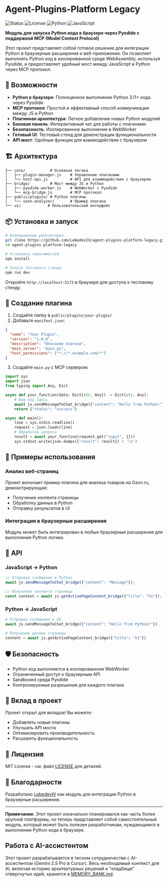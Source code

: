 # Agent-Plugins-Platform Legacy

![Status](https://img.shields.io/badge/status-functional-green.svg)
![License](https://img.shields.io/badge/license-MIT-blue.svg)
![Python](https://img.shields.io/badge/python-3.11+-blue.svg)
![JavaScript](https://img.shields.io/badge/javascript-ES6+-yellow.svg)

**Модуль для запуска Python кода в браузере через Pyodide с поддержкой MCP (Model Context Protocol)**

Этот проект представляет собой готовое решение для интеграции Python в браузерные расширения и веб-приложения. Он позволяет выполнять Python код в изолированной среде WebAssembly, используя Pyodide, и предоставляет удобный мост между JavaScript и Python через MCP протокол.

## 🚀 Возможности

- **Python в браузере**: Полноценное выполнение Python 3.11+ кода через Pyodide
- **MCP протокол**: Простой и эффективный способ коммуникации между JS и Python
- **Плагинная архитектура**: Легкое добавление новых Python модулей
- **Боковая панель**: Интерактивный чат для работы с плагинами
- **Безопасность**: Изолированное выполнение в WebWorker
- **Готовый UI**: Тестовый стенд для демонстрации функциональности
- **API мост**: Удобные функции для взаимодействия с браузером

## 🏗️ Архитектура

```
├── core/           # Основная логика
│   ├── plugin-manager.js    # Управление плагинами
│   └── host-api.js          # API для взаимодействия с браузером
├── bridge/         # Мост между JS и Python
│   ├── pyodide-worker.js    # WebWorker с Pyodide
│   └── mcp-bridge.js        # MCP протокол
├── public/plugins/ # Python плагины
│   └── ozon-analyzer/       # Пример плагина
└── ui/            # Пользовательский интерфейс
```

## 📦 Установка и запуск

```bash
# Клонирование репозитория
git clone https://github.com/LebedevIV/agent-plugins-platform-legacy.git
cd agent-plugins-platform-legacy

# Установка зависимостей
npm install

# Запуск тестового стенда
npm run dev
```

Откройте `http://localhost:5173` в браузере для доступа к тестовому стенду.

## 🔧 Создание плагина

1. Создайте папку в `public/plugins/your-plugin/`
2. Добавьте `manifest.json`:
```json
{
  "name": "Your Plugin",
  "version": "1.0.0",
  "description": "Описание плагина",
  "main_server": "main.py",
  "host_permissions": ["*://*.example.com/*"]
}
```

3. Создайте `main.py` с MCP сервером:
```python
import sys
import json
from typing import Any, Dict

async def your_function(data: Dict[str, Any]) -> Dict[str, Any]:
    # Ваш код здесь
    await js.sendMessageToChat_bridge({"content": "Hello from Python!"})
    return {"status": "success"}

async def main():
    line = sys.stdin.readline()
    request = json.loads(line)
    # Обработка запроса
    result = await your_function(request.get("input", {}))
    sys.stdout.write(json.dumps({"result": result}) + '\n')
```

## 🌟 Примеры использования

### Анализ веб-страниц
Проект включает пример плагина для анализа товаров на Ozon.ru, демонстрирующий:
- Получение контента страницы
- Обработку данных в Python
- Отправку результатов в UI

### Интеграция в браузерные расширения
Модуль может быть интегрирован в любые браузерные расширения для выполнения Python логики.

## 🔌 API

### JavaScript → Python
```javascript
// Отправка сообщения в Python
await js.sendMessageToChat_bridge({"content": "Message"});

// Получение контента страницы
const content = await js.getActivePageContent_bridge({"title": "h1"});
```

### Python → JavaScript
```python
# Отправка сообщения в UI
await js.sendMessageToChat_bridge({"content": "Hello from Python!"})

# Получение данных страницы
content = await js.getActivePageContent_bridge({"title": "h1"})
```

## 🛡️ Безопасность

- Python код выполняется в изолированном WebWorker
- Ограниченный доступ к браузерным API
- Sandboxed среда Pyodide
- Контролируемые разрешения для каждого плагина

## 🤝 Вклад в проект

Проект открыт для вкладов! Вы можете:
- Добавлять новые плагины
- Улучшать API моста
- Оптимизировать производительность
- Расширять функциональность

## 📄 Лицензия

MIT License - см. файл [LICENSE](LICENSE) для деталей.

## 🙏 Благодарности

Разработано [LebedevIV](https://github.com/LebedevIV) как модуль для интеграции Python в браузерные расширения.

---

**Примечание**: Этот проект изначально планировался как часть более крупной платформы, но теперь представляет собой самостоятельный модуль, который может быть полезен разработчикам, нуждающимся в выполнении Python кода в браузере.

## Работа с AI-ассистентом

Этот проект разрабатывается в тесном сотрудничестве с AI-ассистентом (Gemini 2.5 Pro в Cursor). Весь необходимый контекст для AI, включая историю архитектурных решений и "кладбище" отвергнутых идей, хранится в [MEMORY_BANK.md](./MEMORY_BANK.md).